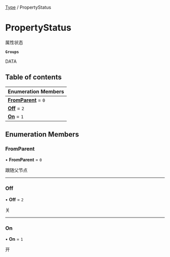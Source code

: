 [Type](../modules/Type.Type.md) / PropertyStatus

# PropertyStatus <Badge type="tip" text="Enumeration" /> <Score text="PropertyStatus" />

属性状态

**`Groups`**

DATA

## Table of contents

| Enumeration Members |
| :-----|
| **[FromParent](Type.PropertyStatus.md#fromparent)** = ``0`` <br> |
| **[Off](Type.PropertyStatus.md#off)** = ``2`` <br> |
| **[On](Type.PropertyStatus.md#on)** = ``1`` <br> |

## Enumeration Members

### FromParent <Score text="FromParent" /> 

• **FromParent** = ``0``

跟随父节点

___

### Off <Score text="Off" /> 

• **Off** = ``2``

关

___

### On <Score text="On" /> 

• **On** = ``1``

开
